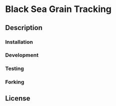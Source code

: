 # Black Sea Grain Tracking

## Description

### Installation


### Development

### Testing

### Forking

## License
